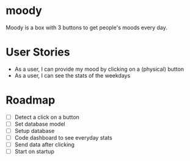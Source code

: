 # moody
Moody is a box with 3 buttons to get people's moods every day.

# User Stories
- As a user, I can provide my mood by clicking on a (physical) button 
- As a user, I can see the stats of the weekdays

# Roadmap
- [ ] Detect a click on a button
- [ ] Set database model
- [ ] Setup database
- [ ] Code dashboard to see everyday stats
- [ ] Send data after clicking
- [ ] Start on startup
